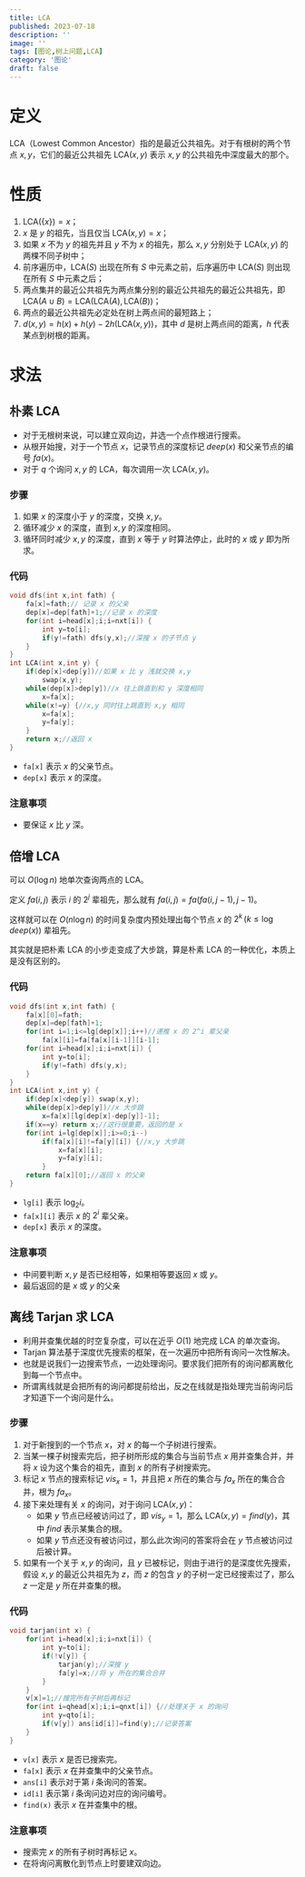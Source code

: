 ```yaml
---
title: LCA
published: 2023-07-18
description: ''
image: ''
tags: [图论,树上问题,LCA]
category: '图论'
draft: false
---
```


# 定义

LCA（Lowest Common Ancestor）指的是最近公共祖先。对于有根树的两个节点 $x,y$，它们的最近公共祖先 $\text{LCA}(x,y)$ 表示 $x,y$ 的公共祖先中深度最大的那个。

# 性质

1. $\text{LCA}(\{x\})=x$；
2. $x$ 是 $y$ 的祖先，当且仅当 $\text{LCA}(x,y)=x$；
3. 如果 $x$ 不为 $y$ 的祖先并且 $y$ 不为 $x$ 的祖先，那么 $x,y$ 分别处于 $\text{LCA}(x,y)$ 的两棵不同子树中；
4. 前序遍历中，$\text{LCA}(S)$ 出现在所有 $S$ 中元素之前，后序遍历中 $\text{LCA}(S)$ 则出现在所有 $S$ 中元素之后；
5. 两点集并的最近公共祖先为两点集分别的最近公共祖先的最近公共祖先，即 $\text{LCA}(A\cup B)=\text{LCA}(\text{LCA}(A), \text{LCA}(B))$；
6. 两点的最近公共祖先必定处在树上两点间的最短路上；
7. $d(x,y)=h(x)+h(y)-2h(\text{LCA}(x,y))$，其中 $d$ 是树上两点间的距离，$h$ 代表某点到树根的距离。

# 求法

## 朴素 LCA

- 对于无根树来说，可以建立双向边，并选一个点作根进行搜索。
- 从根开始搜，对于一个节点 $x$，记录节点的深度标记 $deep(x)$ 和父亲节点的编号 $fa(x)$。
- 对于 $q$ 个询问 $x,y$ 的 LCA，每次调用一次 $\text{LCA}(x,y)$。

### 步骤

1. 如果 $x$ 的深度小于 $y$ 的深度，交换 $x,y$。
2. 循环减少 $x$ 的深度，直到 $x,y$ 的深度相同。
3. 循环同时减少 $x,y$ 的深度，直到 $x$ 等于 $y$ 时算法停止，此时的 $x$ 或 $y$ 即为所求。

### 代码

```cpp
void dfs(int x,int fath) {
    fa[x]=fath;// 记录 x 的父亲
    dep[x]=dep[fath]+1;//记录 x 的深度
    for(int i=head[x];i;i=nxt[i]) {
        int y=to[i];
        if(y!=fath) dfs(y,x);//深搜 x 的子节点 y
    }
}
int LCA(int x,int y) {
    if(dep[x]<dep[y])//如果 x 比 y 浅就交换 x,y
        swap(x,y);
    while(dep[x]>dep[y])//x 往上跳直到和 y 深度相同
        x=fa[x];
    while(x!=y) {//x,y 同时往上跳直到 x,y 相同
        x=fa[x];
        y=fa[y];
    }
    return x;//返回 x
}
```

- `fa[x]` 表示 $x$ 的父亲节点。
- `dep[x]` 表示 $x$ 的深度。

### 注意事项

- 要保证 $x$ 比 $y$ 深。

## 倍增 LCA

可以 $O(\log n)$ 地单次查询两点的 LCA。

定义 $fa(i,j)$ 表示 $i$ 的 $2^j$ 辈祖先，那么就有 $fa(i,j)=fa(fa(i,j-1),j-1)$。

这样就可以在 $O(n\log n)$ 的时间复杂度内预处理出每个节点 $x$ 的 $2^k\,(k\leq\log deep(x))$ 辈祖先。

其实就是把朴素 LCA 的小步走变成了大步跳，算是朴素 LCA 的一种优化，本质上是没有区别的。

### 代码

```cpp
void dfs(int x,int fath) {
    fa[x][0]=fath;
    dep[x]=dep[fath]+1;
    for(int i=1;i<=lg[dep[x]];i++)//递推 x 的 2^i 辈父亲
        fa[x][i]=fa[fa[x][i-1]][i-1];
    for(int i=head[x];i;i=nxt[i]) {
        int y=to[i];
        if(y!=fath) dfs(y,x);
    }
}
int LCA(int x,int y) {
    if(dep[x]<dep[y]) swap(x,y);
    while(dep[x]>dep[y])//x 大步跳
        x=fa[x][lg[dep[x]-dep[y]]-1];
    if(x==y) return x;//这行很重要，返回的是 x
    for(int i=lg[dep[x]];i>=0;i--)
        if(fa[x][i]!=fa[y][i]) {//x,y 大步跳
            x=fa[x][i];
            y=fa[y][i];
        }
    return fa[x][0];//返回 x 的父亲
}
```

- `lg[i]` 表示 $\log_2i$。
- `fa[x][i]` 表示 $x$ 的 $2^i$ 辈父亲。
- `dep[x]` 表示 $x$ 的深度。

### 注意事项

- 中间要判断 $x,y$ 是否已经相等，如果相等要返回 $x$ 或 $y$。
- 最后返回的是 $x$ 或 $y$ 的父亲

## 离线 Tarjan 求 LCA

- 利用并查集优越的时空复杂度，可以在近乎 $O(1)$ 地完成 LCA 的单次查询。
- Tarjan 算法基于深度优先搜索的框架，在一次遍历中把所有询问一次性解决。
- 也就是说我们一边搜索节点，一边处理询问。要求我们把所有的询问都离散化到每一个节点中。
- 所谓离线就是会把所有的询问都提前给出，反之在线就是指处理完当前询问后才知道下一个询问是什么。

### 步骤

1. 对于新搜到的一个节点 $x$，对 $x$ 的每一个子树进行搜索。
2. 当某一棵子树搜索完后，把子树所形成的集合与当前节点 $x$ 用并查集合并，并将 $x$ 设为这个集合的祖先，直到 $x$ 的所有子树搜索完。
3. 标记 $x$ 节点的搜索标记 $vis_x=1$，并且把 $x$ 所在的集合与 $fa_x$ 所在的集合合并，根为 $fa_x$。
4. 接下来处理有关 $x$ 的询问，对于询问 $\text{LCA}(x,y)$：
    - 如果 $y$ 节点已经被访问过了，即 $vis_y=1$，那么 $\text{LCA}(x,y)=find(y)$，其中 $find$ 表示某集合的根。
    - 如果 $y$ 节点还没有被访问过，那么此次询问的答案将会在 $y$ 节点被访问过后被计算。
5. 如果有一个关于 $x,y$ 的询问，且 $y$ 已被标记，则由于进行的是深度优先搜索，假设 $x,y$ 的最近公共祖先为 $z$，而 $z$ 的包含 $y$ 的子树一定已经搜索过了，那么 $z$ 一定是 $y$ 所在并查集的根。

### 代码

```cpp
void tarjan(int x) {
    for(int i=head[x];i;i=nxt[i]) {
        int y=to[i];
        if(!v[y]) {
            tarjan(y);//深搜 y
            fa[y]=x;//将 y 所在的集合合并
        }
    }
    v[x]=1;//搜完所有子树后再标记
    for(int i=qhead[x];i;i=qnxt[i]) {//处理关于 x 的询问
        int y=qto[i];
        if(v[y]) ans[id[i]]=find(y);//记录答案
    }
}
```

- `v[x]` 表示 $x$ 是否已搜索完。
- `fa[x]` 表示 $x$ 在并查集中的父亲节点。
- `ans[i]` 表示对于第 $i$ 条询问的答案。
- `id[i]` 表示第 $i$ 条询问边对应的询问编号。
- `find(x)` 表示 $x$ 在并查集中的根。

### 注意事项

- 搜索完 $x$ 的所有子树时再标记 $x$。
- 在将询问离散化到节点上时要建双向边。
